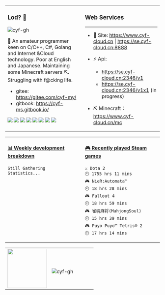 <!--
 * @Date: 2020-08-25 14:34:25
 * @LastEditors: cyf
 * @LastEditTime: 2020-09-04 23:58:07
 * @FilePath: \cyf-gh\README.md
 * @Description: What is mind? No matter. What is matter? Nevermind.
-->

<table>
<tr>
<td valign="top" width="50%">
 
 ### Lod? 🤔 
<p align="left"> <img src="https://komarev.com/ghpvc/?username=cyf-gh" alt="cyf-gh" /> </p>


 🌱 An amateur programmer keen on C/C++, C#, Golang and Internet &Cloud technology. Poor at English and Japanese. Maintaining some Minecraft servers ⛏. Struggling with f@cking life.

* gitee: https://gitee.com/cyf-my/
* gitbook: https://cyf-ms.gitbook.io/

[![](https://img.shields.io/badge/OnePlus-7%20Pro-f5010c?style=flat-square&logo=oneplus&logoColor=ffffff)](https://www.oneplus.com/)
[![](https://img.shields.io/badge/Windows-10-2376bc?style=flat-square&logo=windows&logoColor=ffffff)](https://www.microsoft.com/windows/get-windows-10)
[![](https://img.shields.io/badge/-Linux-fcc624?style=flat-square&logo=linux&logoColor=white)](https://www.linuxfoundation.org/)
[![](https://img.shields.io/badge/-Vue.js-4fc08d?style=flat-square&logo=vue.js&logoColor=ffffff)](https://vuejs.org/)
<img src="https://img.shields.io/badge/-Bootstrap-563D7C.svg?logo=bootstrap&style=flat-square">
[![](https://img.shields.io/badge/-Nginx-269539?style=flat-square&logo=nginx&logoColor=ffffff)](https://nginx.org/)
[![](https://img.shields.io/badge/-Git-f05032?style=flat-square&logo=git&logoColor=white)](https://git-scm.com/)
<img src="https://img.shields.io/badge/-golang-76E1FE.svg?logo=go&style=flat-square">

</td>
<td valign="top" width="50%">

### Web Services
---
* 👯 Site: https://www.cyf-cloud.cn | https://se.cyf-cloud.cn:8888
* ⚡ Api: 
  * https://se.cyf-cloud.cn:2346/v1
  * https://se.cyf-cloud.cn:2346/v1x1 (in progress)

* ⛏ Minecraft：https://www.cyf-cloud.cn/mc

</td>
</tr>
</table>

<table>
<tr>
<td valign="top" width="50%">

 <!-- waka-box start -->
#### <a href="https://gist.github.com/31a37954e5aa6f6a38e2b249e472ed9f" target="_blank">📊 Weekly development breakdown</a>
```text
Still Gathering Statistics...
```
<!-- Powered by https://github.com/YouEclipse/waka-box-go . -->
<!-- waka-box end -->

</td>
<td valign="top" width="50%">

<!-- steam-box start -->
#### <a href="https://gist.github.com/ef193438e465860af6aea1a3da16f0cf" target="_blank">🎮 Recently played Steam games</a>
```text
⚔️ Dota 2                           🕘 1755 hrs 11 mins
🎮 NieR:Automata™                   🕘 18 hrs 28 mins
🎮 Fallout 4                        🕘 18 hrs 59 mins
🎮 雀魂麻将(MahjongSoul)            🕘 15 hrs 39 mins
🎮 Puyo Puyo™ Tetris® 2             🕘 17 hrs 14 mins
```
<!-- Powered by https://github.com/YouEclipse/steam-box . -->
<!-- steam-box end -->
</td>
</tr>
</table>

<table>
<tr>
<td valign="top" width="50%">

<img style="margin-left: auto;margin-right: auto;width: 8em" src="https://github.com/YouEclipse/YouEclipse/blob/master/go.gif" width="100">

</td>
<td>
<br>
<p><img align="center" src="https://github-readme-stats.vercel.app/api?username=cyf-gh&show_icons=true" alt="cyf-gh" /></p>
</td>

</tr>
</table>
